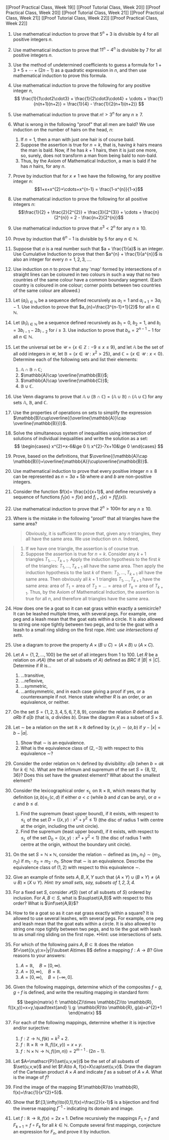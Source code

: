 [[Proof Practical Class, Week 19]]
[[Proof Tutorial Class, Week 20]]
[[Proof Practical Class, Week 20]]
[[Proof Tutorial Class, Week 21]]
[[Proof Practical Class, Week 21]]
[[Proof Tutorial Class, Week 22]]
[[Proof Practical Class, Week 22]]

1. Use mathematical induction to prove that $5^{n}+3$ is divisible by $4$ for all positive integers $n$.

2. Use mathematical induction to prove that $11^{n}-4^{n}$ is divisible by $7$ for all positive integers $n$.

3. Use the method of undetermined coefficients to guess a formula for $1 + 3 + 5 + \cdots + (2n-1)$ as a quadratic expression in $n$, and then use mathematical induction to prove this formula.

4. Use mathematical induction to prove the following for any positive integer $n$,
$$
\frac{1}{1\cdot2\cdot3} + \frac{1}{2\cdot3\cdot4} + \cdots + \frac{1}{n(n+1)(n+2)} = \frac{1}{4} - \frac{1}{2(n+1)(n+2)}
$$

5. Use mathematical induction to prove that $n!>3^{n}$ for any $n\ge7$.

6. What is wrong in the following "proof" that all men are bald? We use induction on the number of hairs on the head, $n$:
	1. If $n=1$, then a man with just one hair is of course bald.
	2. Suppose the assertion is true for $n=k$, that is, having $k$ hairs means the man is bald. Now, if he has $k+1$ hairs, then it is just one more, so, surely, does not transform a man from being bald to non-bald.
	3. Thus, by the Axiom of Mathematical Induction, a man is bald if he has $n$ hairs, for any $n$.

7. Prove by induction that for $x\ne1$ we have the following, for any positive integer $n$: $$1+x+x^{2}+\cdots+x^{n-1} = \frac{1-x^{n}}{1-x}$$

8. Use mathematical induction to prove the following for all positive integers $n$: $$\frac{1}{2} + \frac{2}{2^{2}} + \frac{3}{2^{3}} + \cdots + \frac{n}{2^{n}} = 2 - \frac{n+2}{2^{n}}$$

9. Use mathematical induction to prove that $n^{3}<2^{n}$ for any $n\ge10$.

10. Prove by induction that $6^{n}-1$ is divisible by $5$ for any $n\in \mathbb{N}$.

11. Suppose that $a$ is a real number such that $a + \frac{1}{a}$ is an integer. Use Cumulative Induction to prove that then $a^{n} + \frac{1}{a^{n}}$ is also an integer for every $n=1,2,3,\ldots$.

12. Use induction on $n$ to prove that any 'map' formed by intersections of $n$ straight lines can be coloured in two colours in such a way that no two countries of the same colour have a common boundary segment. (Each country is coloured in one colour; corner points between two countries of the same colour are allowed.)

13. Let $(a_{i})_{i\in \mathbb{N}}$ be a sequence defined recursively as $a_{1}=1$ and $a_{i+1}=3a_{i}-1$. Use induction to prove that $a_{n}=\frac{3^{n-1}+1}{2}$ for all $n\in \mathbb{N}$.

14. Let $(b_{i})_{i\in \mathbb{N}}$ be a sequence defined recursively as $b_{1}=0$, $b_{2}=1$, and $b_{i}=3b_{i-1}-2b_{i-2}$ for $i\ge3$. Use induction to prove that $b_{n}=2^{n-1}-1$ for all $n\in \mathbb{N}$.

15. Let the universal set be $\mathscr{U}=\{x\in \mathbb{Z}:-9\le x\le 9\}$, and let $\mathbb{A}$ be the set of all odd integers in $\mathscr{U}$, let $\mathbb{B}=\{x\in \mathscr{U}:x^{2}>25\}$, and $\mathbb{C}=\{x\in \mathscr{U}:x<0\}$. Determine each of the following sets and list their elements:
	1. $\mathbb{A}\cap \mathbb{B}\cap \mathbb{C}$;
	2. $\mathbb{A}\cap \overline{\mathbb{B}}$;
	3. $\mathbb{A}\cap \overline{\mathbb{C}}$;
	4. $\mathbb{B}\cup \mathbb{C}$.

16. Use Venn diagrams to prove that $\mathbb{A}\cup(\mathbb{B}\cap \mathbb{C})=(\mathbb{A}\cup \mathbb{B})\cap(\mathbb{A}\cup \mathbb{C})$ for any sets $\mathbb{A}$, $\mathbb{B}$, and $\mathbb{C}$.

17. Use the properties of operations on sets to simplify the expression $\mathbb{B}\cup\overline{(\overline{\mathbb{A}}\cap \overline{\mathbb{B}})}$.

18. Solve the simultaneous system of inequalities using intersection of solutions of individual inequalities and write the solution as a set:
$$
\begin{cases}
x^{2}+x-6&\ge 0 \\
x^{2}-7x+10&\ge 0
\end{cases}
$$

19. Prove, based on the definitions, that $\overline{(\mathbb{A}\cap \mathbb{B})}=\overline{\mathbb{A}}\cup\overline{\mathbb{B}}$.

20. Use mathematical induction to prove that every positive integer $n\ge8$ can be represented as $n=3a+5b$ where $a$ and $b$ are non-positive integers.

21. Consider the function $f(x)= \frac{x}{x+1}$, and define recursively a sequence of functions $f_{1}(x)=f(x)$ and $f_{i+1}(x)=f(f_{i}(x))$.

22. Use mathematical induction to prove that $2^{n}>100n$ for any $n\ge10$.

23. Where is the mistake in the following "proof" that all triangles have the same area?
    >Obviously, it is sufficient to prove that, given any $n$ triangles, they all have the same area. We use induction on $n$. Indeed,
>1. If we have one triangle, the assertion is of course true.
>2. Suppose the assertion is true for $n=k$. Consider any $k+1$ triangles $T_{1},\ldots,T_{k+1}$. Apply the induction hypothesis to the first $k$ of the triangles: $T_{1},\ldots,T_{k+1}$ all have the same area. Then apply the induction hypothesis to the last $k$ of them: $T_{2},\ldots,T_{k+1}$ all have the same area. Then obviously all $k+1$ triangles $T_{1},\ldots,T_{k+1}$ have the same area: area of $T_{1}=\text{area of }T_{2}=\dots=\text{area of }T_{k}=\text{area of }T_{k+1}$.
>Thus, by the Axiom of Mathematical Induction, the assertion is true for all $n$, and therefore all triangles have the same area.

24. How does one tie a goat so it can eat grass within exactly a semicircle? It can be leashed multiple times, with several pegs. For example, one peg and a leash mean that the goat eats within a circle. It is also allowed to string one rope tightly between two pegs, and to tie the goat with a leash to a small ring sliding on the first rope. *Hint: use intersections of sets*.

25. Use a diagram to prove the property $A\times(B\cup C)=(A\times B)\cup(A\times C)$.

26. Let $A=\{1,2,\ldots,100\}$ be the set of all integers from 1 to 100. Let $R$ be a relation on $\mathscr{P}(A)$ (the set of all subsets of $A$) defined as $BRC$ if $|B|\le|C|$. Determine if $R$ is...
	1. ...transitive,
	2. ...reflexive,
	3. ...symmetric,
	4. ...antisymmetric,
    and in each case giving a proof if yes, or a counterexample if not. Hence state whether $R$ is an order, or an equivalence, or neither.

27. On the set $S=\{1,2,3,4,5,6,7,8,9\}$, consider the relation $R$ defined as $aRb$ if $a|b$ (that is, $a$ divides $b$). Draw the diagram $R$ as a subset of $S\times S$.

28. Let $\sim$ be a relation on the set $\mathbb{R}\times \mathbb{R}$ defined by $(x,y)\sim(a,b)$ if $y-|x|=b-|a|$.
	1. Show that $\sim$ is an equivalence.
	2. What is the equivalence class of $(2,-3)$ with respect to this equivalence $\sim$?

29. Consider the order relation on $\mathbb{N}$ defined by divisibility: $a|b$ (when $b=ak$ for $k\in \mathbb{N}$). What are the infimum and supremum of the set $S=\{8,12,36\}$? Does this set have the greatest element? What about the smallest element?

30. Consider the lexicographical order $\le_{L}$ on $\mathbb{R}\times \mathbb{R}$, which means that by definition $(a,b)\le_{L}(c,d)$ if either $a<c$ (while $b$ and $d$ can be any), or $a=c$ and $b\le d$.
	1. Find the supremum (least upper bound), if it exists, with respect to $\le_{L}$ of the set $D=\{(x,y):x^{2}+y^{2}\le1\}$ (the disc of radius $1$ with centre at the origin, including the unit circle).
	2. Find the supremum (least upper bound), if it exists, with respect to $\le_{L}$ of the set $D_{0}=\{(x,y):x^{2}+y^{2}\lt1\}$ (the disc of radius $1$ with centre at the origin, without the boundary unit circle).

31. On the set $S=\mathbb{N}\times \mathbb{N}$, consider the relation $\sim$ defined as $(m_{1},n_{1})\sim(m_{2},n_{2})$ if $m_{1}\cdot n_{2}=m_{2}\cdot n_{1}$. Show that $\sim$ is an equivalence. Describe the equivalence class of $(1,2)$ with respect to this equivalence $\sim$.

32. Give an example of finite sets $A, B, X, Y$ such that $(A\times Y)\cup(B\times Y)\ne (A\cup B)\times(X\cup Y)$. *Hint: try small sets, say, subsets of ${1,2,3,4}$.*

33. For a fixed set $S$, consider $\mathscr{P}(S)$ (set of all subsets of $S$) ordered by inclusion. For $A,B\subset S$, what is $\sup\set{A,B}$ with respect to this order? What is $\inf\set{A,B}$?

34. How to tie a goat so as it can eat grass exactly within a square? It is allowed to use several leashes, with several pegs. For example, one peg and leash mean that the goat eats within a circle. It is also allowed to string one rope tightly between two pegs, and to tie the goat with leash to as small ring sliding on the first rope. *Hint: use intersections of sets.

35. For which of the following pairs $A,B\subset \mathbb{R}$ does the relation $f=\set{(x,y):x=|y|}\subset A\times B$ define a mapping $f:A\to B$? Give reasons to your answers:
	1. $A=\mathbb{R},\quad B=[0,\infty)$.
	2. $A=[0,\infty),\quad B=\mathbb{R}$.
	3. $A=[0,\infty),\quad B=(-\infty,0]$.

36. Given the following mappings, determine which of the composites $f\circ g,g\circ f$ is defined, and write the resulting mapping in standard form:

$$
\begin{matrix}
f: \mathbb{Z}\times \mathbb{Z}\to \mathbb{R}, f((x,y))=x+y,\quad\text{and} \\ 
g: \mathbb{R}\to \mathbb{R}, g(a)=a^{2}+1
\end{matrix}
$$

37. For each of the following mappings, determine whether it is injective and/or surjective:
	1. $f:\mathbb{Z}\to \mathbb{N},f(k)=k^{2}+2$.
	2. $f: \mathbb{R}\times \mathbb{R}\to \mathbb{R}, f((x,y))=x+y$.
	3. $f: \mathbb{N}\times \mathbb{N}\to \mathbb{N}, f((m,n))=2^{m-1}\cdot(2n-1)$.

38. Let $A=\mathscr{P}(\set{u,v,w})$ be the set of all subsets of $\set{u,v,w}$ and let $f:A\to A, f(x)=X\cap\set{u,v}$. Draw the diagram of the Cartesian product $A\times A$ and indicate $f$ as a subset of $A\times A$. What is the image of $f$?

39. Find the image of the mapping $f:\mathbb{R}\to \mathbb{R}, f(x)=\frac{1}{x^{2}+5}$.

40. Show that $f:[3,\infty)\to(0,1],f(x)=\frac{2}{x-1}$ is a bijection and find the inverse mapping $f^{-1}$ - indicating its domain and image.

41. Let $f:\mathbb{R}\to \mathbb{R},f(x)=2x+1$. Define recursively the mappings $F_{1}=f$ and $F_{k+1}=f\circ F_{k}$ for all $k\in \mathbb{N}$. Compute several first mappings, conjecture an expression for $F_{n}$, and prove it by induction.